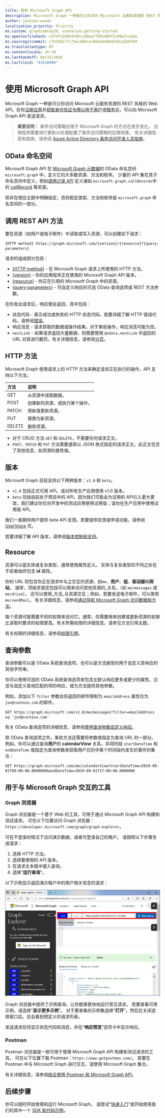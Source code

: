 ```yaml
---
title: 使用 Microsoft Graph API
description: Microsoft Graph 一种是可让你访问 Microsoft 云服务资源的 REST 风格的 Web API。在你注册应用并获取身份验证令牌以用于用户或服务后，可以向 Microsoft Graph API 发送请求。
author: jackson-woods
localization_priority: Priority
ms.custom: graphiamtop20, scenarios:getting-started
ms.openlocfilehash: e374f124824705cc88aa7f991d99f2c99e7caa9a
ms.sourcegitcommit: c75356177c73ec480cec868a4404a63dca5b078d
ms.translationtype: HT
ms.contentlocale: zh-CN
ms.lasthandoff: 04/15/2020
ms.locfileid: "43510499"
---
```

# <a name="use-the-microsoft-graph-api"></a>使用 Microsoft Graph API

Microsoft Graph 一种是可让你访问 Microsoft 云服务资源的 REST 风格的 Web API。在你[注册应用](auth-register-app-v2.md)并[获取身份验证令牌以用于用户](auth-v2-user.md)或[服务](auth-v2-service.md)后，可以向 Microsoft Graph API 发送请求。

> **重要说明：** 条件访问策略应用于 Microsoft Graph 的方式在发生变化。 应用程序需要进行更新以处理配置了条件访问策略的应用场景。 有关详细信息和指南，请参阅 [Azure Active Directory 条件访问开发人员指南](https://docs.microsoft.com/azure/active-directory/develop/active-directory-conditional-access-developer)。

## <a name="odata-namespace"></a>OData 命名空间

Microsoft Graph API 在 [Microsoft Graph 元数据](traverse-the-graph.md#microsoft-graph-api-metadata)的 OData 命名空间 `microsoft.graph` 中，定义它的大多数资源、方法和枚举。 少量的 API 集在其子命名空间中定义，例如[调用记录 API](/graph/api/resources/callrecords-api-overview?view=graph-rest-beta) 定义诸如 `microsoft.graph.callRecords`中的 [callRecord](/graph/api/resources/callrecords-callrecord?view=graph-rest-beta) 等资源。 

除非在相应主题中明确指定，否则假定类型、方法和枚举是 `microsoft.graph` 命名空间的一部分。

## <a name="call-a-rest-api-method"></a>调用 REST API 方法

要在资源（如用户或电子邮件）中读取或写入资源，可以创建如下请求：

<!-- {
  "blockType": "ignored"
}-->
```http
{HTTP method} https://graph.microsoft.com/{version}/{resource}?{query-parameters}
```

请求的组成部分包括：

* [{HTTP method}](#http-methods) - 在 Microsoft Graph 请求上所使用的 HTTP 方法。
* [{version}](#version) - 你的应用程序正在使用的 Microsoft Graph API 版本。
* [{resource}](#resource) - 你正在引用的 Microsoft Graph 中的资源。 
* [{query-parameters}](#query-parameters) - 可自定义响应的可选 OData 查询选项或 REST 方法参数。

在你发出请求后，响应便会返回，其中包括： 

* 状态代码 - 表示成功或失败的 HTTP 状态代码。若要详细了解 HTTP 错误代码，请参阅[错误](errors.md)。
* 响应消息 - 请求获取的数据或操作结果。对于某些操作，响应消息可能为空。
* `nextLink` - 如果请求返回大量数据，则需要使用 `@odata.nextLink` 中返回的 URL 对其进行翻页。有关详细信息，请参阅[分页](paging.md)。

## <a name="http-methods"></a>HTTP 方法

Microsoft Graph 使用请求上的 HTTP 方法来确定请求正在执行的操作。API 支持以下方法。

|**方法** |**说明**                             |
| :----- | :------------------------------------------- |
| GET    | 从资源中读取数据。                   |
| POST   | 创建新的资源，或执行某个操作。 |
| PATCH  | 用新值更新资源。           |
| PUT    | 替换为新资源。           |
| DELETE | 删除资源。                           |

* 对于 CRUD 方法 `GET` 和 `DELETE`，不需要任何请求正文。
* `POST`、`PATCH` 和 `PUT` 方法需要通常以 JSON 格式指定的请求正文，此正文包含了其他信息，如资源的属性值。

## <a name="version"></a>版本

Microsoft Graph 目前支持以下两种版本：`v1.0` 和 `beta`。

* `v1.0` 包括正式可用 API。请对所有生产应用使用 v1.0 版本。
* `beta` 包括目前处于预览中的 API。因为我们可能会为试用的 API引入更大更改，我们建议你仅对开发中的测试应用使用试用版；请勿在生产应用中使用试用版 API。

我们一直期待用户提供 beta API 反馈。若要提供反馈或申请功能，请参阅 [UserVoice](https://officespdev.uservoice.com/) 页。

若要详细了解 API 版本，请参阅[版本控制和支持](versioning-and-support.md)。

## <a name="resource"></a>Resource

资源可以是实体或复杂类型，通常使用属性定义。 实体与复杂类型的不同之处在于前者始终包含 **id** 属性。

你的 URL 将包含你正在请求中与之交互的资源，如`me`、**用户**、**组**、**驱动器**和**网站**。 通常，顶级资源还包括可以用来访问其他资源的_关系_（如 `me/messages` 或 `me/drive`）。 还可以使用_方法_与资源交互；例如，若要发送电子邮件，可以使用 `me/sendMail`。 有关详细信息，请参阅[通过导航 Microsoft Graph 访问数据和方法](traverse-the-graph.md)。

每个资源可能需要不同的权限来访问它。通常，你需要用来创建或更新资源的权限比读取时要求的权限更高。有关所需权限的详细信息，请参见方法引用主题。 

有关权限的详细信息，请参阅[权限引用](permissions-reference.md)。

## <a name="query-parameters"></a>查询参数

查询参数可以是 OData 系统查询选项，也可以是方法接受的用于自定义其响应的其他字符串。

你可以使用可选的 OData 系统查询选项来包含比默认响应更多或更少的属性、过滤与自定义查询匹配的项的响应，或为方法提供其他参数。

例如，添加以下 `filter` 参数会将返回的邮件限制为 `emailAddress` 属性仅为 `jon@contoso.com` 的邮件。

<!-- {
  "blockType": "ignored"
}-->
```http
GET https://graph.microsoft.com/v1.0/me/messages?filter=emailAddress eq 'jon@contoso.com'
```

有关 OData 查询选项的详细信息，请参阅[使用查询参数自定义响应](query-parameters.md)。

除 OData 查询选项之外，某些方法还需要将参数值指定为查询 URL 的一部分。 例如，你可以通过查询**用户**的 **calendarView** 关系，并将时段 `startDateTime` 和 `endDateTime` 值指定为查询参数来获取用户日历中某个时间段内发生的事件的集合：

<!-- {
  "blockType": "ignored"
}-->
```http
GET https://graph.microsoft.com/me/calendarView?startDateTime=2019-09-01T09:00:00.0000000&endDateTime=2019-09-01T17:00:00.0000000
```

## <a name="tools-for-interacting-with-microsoft-graph"></a>用于与 Microsoft Graph 交互的工具

### <a name="graph-explorer"></a>Graph 浏览器

Graph 浏览器是一个基于 Web 的工具，可用于通过 Microsoft Graph API 构建和测试请求。 可在以下位置访问 Graph 浏览器：`https://developer.microsoft.com/graph/graph-explorer`。

可在不登录的情况下访问演示数据，或者可登录自己的租户。 请按照以下步骤生成请求：

1. 选择 HTTP 方法。
2. 选择要使用的 API 版本。
3. 在请求文本框中键入查询。
4. 选择“**运行查询**”。 

以下示例显示返回演示租户中的用户相关信息的请求：

![Graph 浏览器屏幕截图，突出显示 GET 用户请求](./images/graph-explorer.png)

Graph 浏览器中提供了示例查询，让你能够更快地运行常见请求。 若要查看可用示例，请选择“**显示更多示例**”。 对于要查看的示例集选择“**打开**”，然后在关闭选择窗口后，应会看到预定义的请求列表。

发送请求后将显示状态代码和消息，并在“**响应预览**”选项卡中显示响应。

### <a name="postman"></a>Postman

Postman 浏览器是一款可用于使用 Microsoft Graph API 构建和测试请求的工具。 可在以下位置下载 Postman：`https://www.getpostman.com/`。 若要在 Postman 中与 Microsoft Graph 进行交互，请使用 Microsoft Graph 集合。

有关详细信息，请参阅[结合使用 Postman 和 Microsoft Graph API](https://docs.microsoft.comgraph/use-postman?context=graph%2Fapi%2Fbeta&view=graph-rest-beta)。

## <a name="next-steps"></a>后续步骤

你可以随时开始使用和运行 Microsoft Graph。 请尝试“[快速入门](https://developer.microsoft.com/graph/quick-start)”或开始使用我们的其中一个 [SDK 和代码示例](https://developer.microsoft.com/graph/code-samples-and-sdks)。
